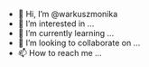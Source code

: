 - 👋 Hi, I’m @warkuszmonika
- 👀 I’m interested in ...
- 🌱 I’m currently learning ...
- 💞️ I’m looking to collaborate on ...
- 📫 How to reach me ...

<!---
warkuszmonika/warkuszmonika is a ✨ special ✨ repository because its `README.md` (this file) appears on your GitHub profile.
You can click the Preview link to take a look at your changes.
--->
